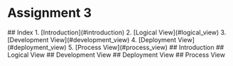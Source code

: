 # Assignment 3

<a name="index"/>
## Index
1. [Introduction](#introduction)
2. [Logical View](#logical_view)
3. [Development View](#development_view)
4. [Deployment View](#deployment_view)
5. [Process View](#process_view)

<a name="introduction"/>
## Introduction

<a name="logical_view"/>
## Logical View

<a name="development_view"/>
## Development View

<a name="deployment_view"/>
## Deployment View

<a name="process_view"/>
## Process View
